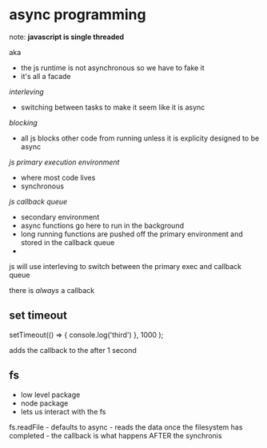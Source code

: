 # async programming

note: **javascript is single threaded**

aka 
  - the js runtime is not asynchronous so we have to fake it 
  - it's all a facade 
  
*interleving*
  - switching between tasks to make it seem like it is async

*blocking* 
  - all js blocks other code from running unless it is explicity designed to be async

*js primary execution environment*
  - where most code lives
  - synchronous

*js callback queue*
  - secondary environment
  - async functions go here to run in the background
  - long running functions are pushed off the primary environment and stored in the callback queue
  - 
  
js will use interleving to switch between the primary exec and callback queue 

there is *always* a callback

## set timeout

setTimeout(() => {
  console.log('third')
}, 1000 );

adds the callback to the after 1 second

## fs

  - low level package 
  - node package
  - lets us interact with the fs 
  
  fs.readFile
      - defaults to async
      - reads the data once the filesystem has completed 
      - the callback is what happens AFTER the synchronis



